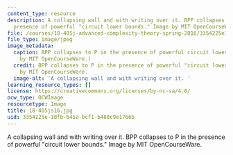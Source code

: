 ```yaml
---
content_type: resource
description: A collapsing wall and with writing over it. BPP collapses to P in the
  presence of powerful "circuit lower bounds." Image by MIT OpenCourseWare.
file: /courses/18-405j-advanced-complexity-theory-spring-2016/3354225e18fb645abcf1b480c9e1766b_18-405js16.jpg
file_type: image/jpeg
image_metadata:
  caption: BPP collapses to P in the presence of powerful circuit lower bounds. (Image
    by MIT OpenCourseWare.)
  credit: BPP collapses to P in the presence of powerful "circuit lower bounds." Image
    by MIT OpenCourseWare.
  image-alt: 'A collapsing wall and with writing over it. '
learning_resource_types: []
license: https://creativecommons.org/licenses/by-nc-sa/4.0/
ocw_type: OCWImage
resourcetype: Image
title: 18-405js16.jpg
uid: 3354225e-18fb-645a-bcf1-b480c9e1766b
---
```

A collapsing wall and with writing over it. BPP collapses to P in the presence of powerful "circuit lower bounds." Image by MIT OpenCourseWare.